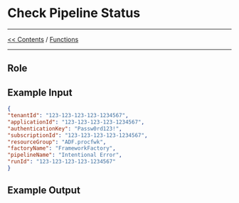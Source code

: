 # Check Pipeline Status

___
[<< Contents](/procfwk/contents) / [Functions](/procfwk/functions)

___

## Role


## Example Input

```json
{
"tenantId": "123-123-123-123-1234567",
"applicationId": "123-123-123-123-1234567",
"authenticationKey": "Passw0rd123!",
"subscriptionId": "123-123-123-123-1234567",
"resourceGroup": "ADF.procfwk",
"factoryName": "FrameworkFactory",
"pipelineName": "Intentional Error",
"runId": "123-123-123-123-1234567"
}
```

## Example Output